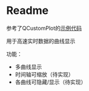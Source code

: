 # Readme

参考了QCustomPlot的[示例代码](https://www.qcustomplot.com/index.php/demos/realtimedatademo)

用于高速实时数据的曲线显示

功能：

- 多曲线显示
- 时间轴可缩放（待实现）
- 各曲线可隐藏/显示（待实现）